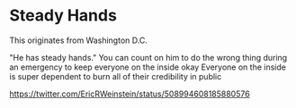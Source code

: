 # Steady Hands

This originates from Washington D.C.

"He has steady hands." You can count on him to do the wrong thing during an emergency to keep everyone on the inside okay Everyone on the inside is super dependent to burn all of their credibility in public

https://twitter.com/EricRWeinstein/status/508994608185880576
